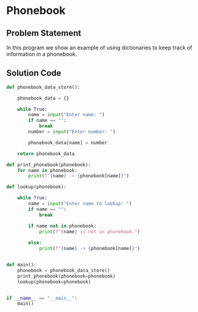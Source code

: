 # Phonebook

## Problem Statement

In this program we show an example of using dictionaries to keep track of information in a phonebook.

## Solution Code

```python
def phonebook_data_store():

    phonebook_data = {}

    while True:
        name = input("Enter name: ")
        if name == "":
            break
        number = input("Enter number: ")

        phonebook_data[name] = number

    return phonebook_data

def print_phonebook(phonebook):
    for name in phonebook:
        print(f"{name} -> {phonebook[name]}")

def lookup(phonebook):

    while True:
        name = input("Enter name to lookup: ")
        if name == "":
            break

        if name not in phonebook:
            print(f"{name} is not in phonebook.")
        
        else:
            print(f"{name} -> {phonebook[name]}")


def main():
    phonebook = phonebook_data_store()
    print_phonebook(phonebook=phonebook)
    lookup(phonebook=phonebook)


if __name__ == "__main__":
    main()


